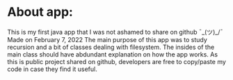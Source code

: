 # About app:

This is my first java app that I was not ashamed to share on github ¯\_(ツ)_/¯
Made on February 7, 2022
The main purpose of this app was to study recursion and a bit of classes dealing with filesystem.
The insides of the main class should have abdundant explanation on how the app works.
As this is public project shared on github, developers are free to copy/paste my code in case they find it useful.
 
